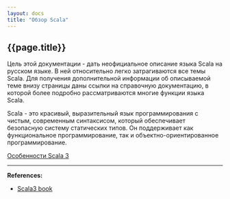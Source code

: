 ```yaml
---
layout: docs
title: "Обзор Scala"
---
```


## {{page.title}}

Цель этой документации - дать неофициальное описание языка Scala на русском языке. 
В ней относительно легко затрагиваются все темы Scala. 
Для получения дополнительной информации об описываемой теме внизу страницы даны ссылки на справочную документацию, 
в которой более подробно рассматриваются многие функции языка Scala.

Scala - это красивый, выразительный язык программирования с чистым, современным синтаксисом,
который обеспечивает безопасную систему статических типов.
Он поддерживает как функциональное программирование, так и объектно-ориентированное программирование.

[Особенности Scala 3](https://docs.scala-lang.org/scala3/book/scala-features.html)

---

**References:**
- [Scala3 book](https://docs.scala-lang.org/scala3/book/introduction.html)
